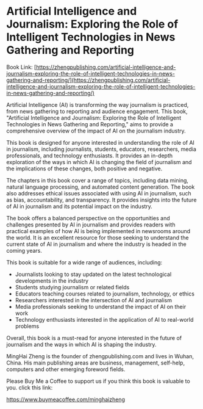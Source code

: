 # Artificial Intelligence and Journalism: Exploring the Role of Intelligent Technologies in News Gathering and Reporting

Book Link: [https://zhengpublishing.com/artificial-intelligence-and-journalism-exploring-the-role-of-intelligent-technologies-in-news-gathering-and-reporting/](https://zhengpublishing.com/artificial-intelligence-and-journalism-exploring-the-role-of-intelligent-technologies-in-news-gathering-and-reporting/)

Artificial Intelligence (AI) is transforming the way journalism is practiced, from news gathering to reporting and audience engagement. This book, "Artificial Intelligence and Journalism: Exploring the Role of Intelligent Technologies in News Gathering and Reporting," aims to provide a comprehensive overview of the impact of AI on the journalism industry.

This book is designed for anyone interested in understanding the role of AI in journalism, including journalists, students, educators, researchers, media professionals, and technology enthusiasts. It provides an in-depth exploration of the ways in which AI is changing the field of journalism and the implications of these changes, both positive and negative.

The chapters in this book cover a range of topics, including data mining, natural language processing, and automated content generation. The book also addresses ethical issues associated with using AI in journalism, such as bias, accountability, and transparency. It provides insights into the future of AI in journalism and its potential impact on the industry.

The book offers a balanced perspective on the opportunities and challenges presented by AI in journalism and provides readers with practical examples of how AI is being implemented in newsrooms around the world. It is an excellent resource for those seeking to understand the current state of AI in journalism and where the industry is headed in the coming years.

This book is suitable for a wide range of audiences, including:

- Journalists looking to stay updated on the latest technological developments in the industry
- Students studying journalism or related fields
- Educators teaching courses related to journalism, technology, or ethics
- Researchers interested in the intersection of AI and journalism
- Media professionals seeking to understand the impact of AI on their work
- Technology enthusiasts interested in the application of AI to real-world problems

Overall, this book is a must-read for anyone interested in the future of journalism and the ways in which AI is shaping the industry.

MingHai Zheng is the founder of zhengpublishing.com and lives in Wuhan, China. His main publishing areas are business, management, self-help, computers and other emerging foreword fields.

Please Buy Me a Coffee to support us if you think this book is valuable to you. click this link:

https://www.buymeacoffee.com/minghaizheng
